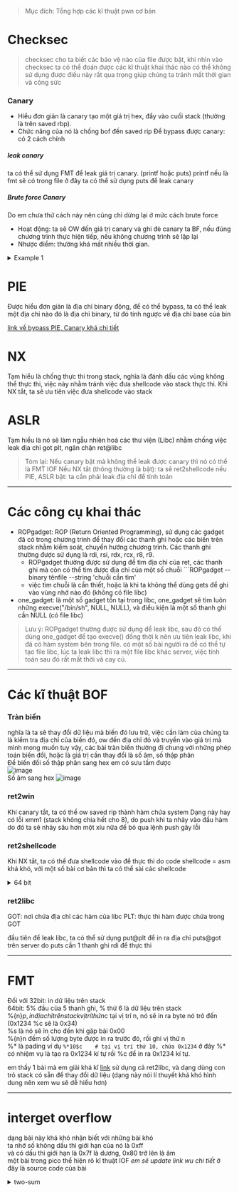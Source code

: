 > Mục đích: Tổng hợp các kĩ thuật pwn cơ bản

# Checksec

> checksec cho ta biết các bảo vệ nào của file được bật, khi nhìn vào checksec ta có thể đoán được các kĩ thuật khai thác nào có thể không sử dụng được điều này rất qua trọng giúp chúng ta tránh mất thời gian và công sức

### Canary

- Hiểu đơn giản là canary tạo một giá trị hex, đẩy vào cuối stack (thường là trên saved rbp).
- Chức năng của nó là chống bof đến saved rip
  Để bypass được canary: có 2 cách chính

##### leak canary

ta có thể sử dụng FMT để leak giá trị canary. (printf hoặc puts)
printf nếu là fmt sẽ có trong file
ở đây ta có thể sử dụng puts để leak canary

##### Brute force Canary

Do em chưa thử cách này nên cũng chỉ dừng lại ở mức cách brute force

- Hoạt động: ta sẽ OW đến giá trị canary và ghi đè canary ta BF, nếu đúng chương trình thực hiện tiếp, nếu không chương trình sẽ lặp lại
- Nhược điểm: thường khá mất nhiều thời gian.

<details> <summary> Example 1 </summary>

```python
from pwn import *

def connect():
    r = remote("localhost", 8788)

def get_bf(base):
    canary = ""
    guess = 0x0
    base += canary

    while len(canary) < 8:
        while guess != 0xff:
            r = connect()

            r.recvuntil("Username: ")
            r.send(base + chr(guess))

            if "SOME OUTPUT" in r.clean():
                print "Guessed correct byte:", format(guess, '02x')
                canary += chr(guess)
                base += chr(guess)
                guess = 0x0
                r.close()
                break
            else:
                guess += 1
                r.close()

    print "FOUND:\\x" + '\\x'.join("{:02x}".format(ord(c)) for c in canary)
    return base

canary_offset = 1176
base = "A" * canary_offset
print("Brute-Forcing canary")
base_canary = get_bf(base) #Get yunk data + canary
CANARY = u64(base_can[len(base_canary)-8:]) #Get the canary
```

</details>

# PIE
Được hiểu đơn giản là địa chỉ binary động, để có thể bypass, ta có thể leak một địa chỉ nào đó là địa chỉ binary, từ đó tính ngược về địa chỉ base của bin

[link về bypass PIE, Canary khá chi tiết](https://book.hacktricks.xyz/reversing-and-exploiting/linux-exploiting-basic-esp/bypassing-canary-and-pie)
  
 # NX
 Tạm hiểu là chống thực thi trong stack, nghĩa là đánh dấu các vùng không thể thực thi, việc này nhằm tránh việc đưa shellcode vào stack thực thi.
 Khi NX tắt, ta sẽ ưu tiên việc đưa shellcode vào stack
  
# ASLR
  Tạm hiểu là nó sẽ làm ngẫu nhiên hoá các thư viện (Libc) nhằm chống việc leak địa chỉ got plt, ngăn chặn ret@libc
 
 > Tóm lại: Nếu canary bật mà không thể leak được canary thì nó có thể là FMT IOF
  Nếu NX tắt (thông thường là bật): ta sẽ ret2shellcode
  nếu PIE, ASLR bật: ta cần phải leak địa chỉ để tính toán
___ 
# Các công cụ khai thác
* ROPgadget: ROP (Return Oriented Programming), sử dụng các gadget đã có trong chương trình để thay đổi các thanh ghi hoặc các biến trên stack nhằm kiểm soát, chuyển hướng chương trình. Các thanh ghi thường được sử dụng là rdi, rsi, rdx, rcx, r8, r9. 
  * ROPgadget thường được sử dụng để tìm địa chỉ của ret, các thanh ghi mà còn có thể tìm được địa chỉ của một số chuỗi ```ROPgadget --binary tênfile --string 'chuỗi cần tìm'
  * việc tìm chuỗi là cần thiết, hoặc là khi ta không thể dùng gets để ghi vào vùng nhớ nào đó (không có file libc)
* one_gadget: là một số gadget tồn tại trong libc, one_gadget sẽ tìm luôn những execve("/bin/sh", NULL, NULL), và điều kiện là một số thanh ghi cần NULL (có file libc)
> Lưu ý: ROPgadget thường được sử dụng để leak libc, sau đó có thể dùng one_gadget để tạo execve()
  đồng thời k nên ưu tiên leak libc, khi đã có hàm system bên trong file. có một số bài người ra đề có thể tự tạo file libc, lúc ta leak libc thì ra một file libc khác server, việc tính toán sau đó rất mất thời và cay cú.
___
  # Các kĩ thuật BOF
  ### Tràn biến
  nghĩa là ta sẽ thay đổi dữ liệu mà biến đó lưu trữ, việc cần làm của chúng ta là kiểm tra địa chỉ của biến đó, ow đến địa chỉ đó và truyền vào giá trị mà mình mong muốn
  tuy vậy, các bài tràn biến thường đi chung với những phép toán biến đổi, hoặc là giá trị cần thay đổi là số âm, số thập phân  
  Để biến đổi số thập phân sang hex em có sưu tầm được  
  ![image](https://user-images.githubusercontent.com/111769169/225925905-04d8cf4d-fb31-4131-8591-bd849d4ffd52.png)  
  Số âm sang hex
  ![image](https://user-images.githubusercontent.com/111769169/225926621-1618b0ba-eab2-43e6-9ea0-1f67733e453f.png)  
  
  ### ret2win
  Khi canary tắt, ta có thể ow saved rip thành hàm chứa system
  Dạng này hay có lỗi xmm1 (stack không chia hết cho 8), do push khi ta nhảy vào đầu hàm do đó ta sẽ nhảy sâu hơn một xíu nữa để bỏ qua lệnh push gây lỗi
  
  ### ret2shellcode
  Khi NX tắt, ta có thể đưa shellcode vào để thực thi
  do code shellcode = asm khá khó, với một số bài cơ bản thì ta có thể sài các shellcode
  <details> <summary> 64 bit </summary>
    
    shellcode = asm(
    '''
    mov rax, 0x3b
    mov rdi, 29400045130965551
    push rdi
    
    mov rdi, rsp
    xor rsi, rsi
    xor rdx, rdx
    
    syscall
    ''', arch='amd64'
    )
    
  </details>

  ### ret2libc
  GOT: nơi chứa địa chỉ các hàm của libc
  PLT: thực thi hàm được chứa trong GOT
  
  đầu tiên để leak libc, ta có thể sử dụng put@plt để in ra địa chỉ puts@got trên server do puts cần 1 thanh ghi rdi để thực thi
___
  # FMT
  Đối với 32bit: in dữ liệu trên stack  
64bit: 5% đầu của 5 thanh ghi, % thứ 6 là dữ liệu trên stack  
  %{n}$p, in địa chỉ trên stack vị trí thứ n  
  %{n}$c tại vị trí n, nó sẽ in ra byte nó trỏ đến (0x1234 %c sẽ là 0x34)  
  %s là nó sẽ ỉn cho đến khi găp bài 0x00  
  %{n}n đếm số lượng byte được in ra trước đó, rồi ghi vị thứ n  
  %* là pading ví dụ ```%*10$c    # tại vị trí thứ 10, chứa 0x1234``` ở đây %* có nhiệm vụ là tạo ra 0x1234 kí tự rồi %c để in ra 0x1234 kí tự.  
  
  em thấy 1 bài mà em giải khá kĩ [link](https://github.com/wan-hyhty/CTFs_competition/tree/main/utctf) sử dụng cả ret2libc, và dạng dùng con trỏ stack có sẵn để thay đổi dữ liệu (dạng này nói lí thuyết khá khó hình dung nên xem wu sẽ dễ hiểu hơn)
___ 
  # interget overflow
  dạng bài này khá khó nhận biết với những bài khó    
  ta nhớ số không dấu thì giới hạn của nó là 0xff  
  và có dấu thì giới hạn là 0x7f là dương, 0x80 trở lên là âm  
  một bài trong pico thể hiện rõ kĩ thuật IOF _em sẽ update link wu chi tiết_ ở đây là source code của bài
  
  <details> <summary> two-sum </summary>
    
```c
    #include <stdio.h>
    #include <stdlib.h>

    static int addIntOvf(int result, int a, int b) {
    result = a + b;
    if(a > 0 && b > 0 && result < 0)
        return -1;
    if(a < 0 && b < 0 && result > 0)
        return -1;
    return 0;
    }
  
    int main() {
    int num1, num2, sum;
    FILE *flag;
    char c;

    printf("n1 > n1 + n2 OR n2 > n1 + n2 \n");
    fflush(stdout);
    printf("What two positive numbers can make this possible: \n");
    fflush(stdout);
    
    if (scanf("%d", &num1) && scanf("%d", &num2)) {
        printf("You entered %d and %d\n", num1, num2);
        fflush(stdout);
        sum = num1 + num2;
        if (addIntOvf(sum, num1, num2) == 0) {
            printf("No overflow\n");
            fflush(stdout);
            exit(0);
        } else if (addIntOvf(sum, num1, num2) == -1) {
            printf("You have an integer overflow\n");
            fflush(stdout);
        }

        if (num1 > 0 || num2 > 0) {
            flag = fopen("flag.txt","r");
            if(flag == NULL){
                printf("flag not found: please run this on the server\n");
                fflush(stdout);
                exit(0);
            }
            char buf[60];
            fgets(buf, 59, flag);
            printf("YOUR FLAG IS: %s\n", buf);
            fflush(stdout);
            exit(0);
        }
    }
    return 0;
    }
```
    
  </details>
  
  
